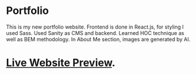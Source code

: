 # Portfolio
This is my new portfolio website. Frontend is done in React.js, for styling I used Sass.
Used Sanity as CMS and backend. Learned HOC technique as well as BEM methodology.
In About Me section, images are generated by AI.

# [Live Website Preview](https://nikola93portfolio.netlify.app).



